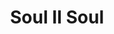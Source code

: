 ---
title: "Soul II Soul"
summary: "Led by producer/vocalist/songwriter DJ Jazzie B, Soul II Soul was one of the most innovative dance/R&B outfits of the late '80s, creating a seductive, deep R&B that borrowed from Philly soul, disco, reggae, and '80s hip-hop. Originally featuring , producer/arranger and instrumentalist Philip , the musical collective came together in the late '80s. Two singles, \"Fairplay\" and \"Feel Free\", began to attract attention both in clubs and in the press. Featuring the vocals of , Soul II Soul's third single \"Keep on Movin'\", reached the U.K. Top Ten in March of 1989. Released in the summer of 1989, \"Back to Life\" also featured Wheeler and became their first number 1 hit. Soul II Soul released their debut album, Club Classics, Vol. One, shortly afterward. Wheeler left the group before the recording of the group's second album, Vol. 2: 1990 — A New Decade. The album debuted at number one in the U.K., yet it caught the group in a holding pattern. Hooper soon left the collective, leaving Jazzie B. to soldier on alone. Hooper went on to work with several of the most influential and popular acts of the early '90s, including , , and . Since 2007, Soul II Soul has reunited with the lineup of Jazzie B and Caron Wheeler. Wheeler took a departure from the group after their reunion tour in 2010, with Charlotte taking her place as lead vocalist. In 2013, Charlotte left the group to focus on her solo career and Wheeler rejoined the group. In December 2016, Soul II Soul released their second live album \"Origins\", which features Wheeler and Jazzie B as the lineup."
image: "soul-ii-soul.jpg"
apple_music_artist_url: "https://music.apple.com/gb/artist/soul-ii-soul/524651"
wikipedia_url: "https://en.wikipedia.org/wiki/Soul_II_Soul"
---